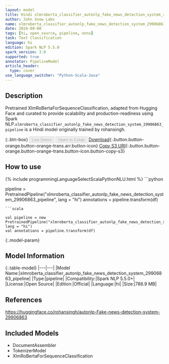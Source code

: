 ```yaml
---
layout: model
title: Hindi xlmroberta_classifier_autonlp_fake_news_detection_system_29906863_pipeline pipeline XlmRoBertaForSequenceClassification from rohansingh
author: John Snow Labs
name: xlmroberta_classifier_autonlp_fake_news_detection_system_29906863_pipeline
date: 2024-09-08
tags: [hi, open_source, pipeline, onnx]
task: Text Classification
language: hi
edition: Spark NLP 5.5.0
spark_version: 3.0
supported: true
annotator: PipelineModel
article_header:
  type: cover
use_language_switcher: "Python-Scala-Java"
---
```


## Description

Pretrained XlmRoBertaForSequenceClassification, adapted from Hugging Face and curated to provide scalability and production-readiness using Spark NLP.`xlmroberta_classifier_autonlp_fake_news_detection_system_29906863_pipeline` is a Hindi model originally trained by rohansingh.

{:.btn-box}
<button class="button button-orange" disabled>Live Demo</button>
<button class="button button-orange" disabled>Open in Colab</button>
[Download](https://s3.amazonaws.com/auxdata.johnsnowlabs.com/public/models/xlmroberta_classifier_autonlp_fake_news_detection_system_29906863_pipeline_hi_5.5.0_3.0_1725780850195.zip){:.button.button-orange.button-orange-trans.arr.button-icon}
[Copy S3 URI](s3://auxdata.johnsnowlabs.com/public/models/xlmroberta_classifier_autonlp_fake_news_detection_system_29906863_pipeline_hi_5.5.0_3.0_1725780850195.zip){:.button.button-orange.button-orange-trans.button-icon.button-copy-s3}

## How to use



<div class="tabs-box" markdown="1">
{% include programmingLanguageSelectScalaPythonNLU.html %}
```python

pipeline = PretrainedPipeline("xlmroberta_classifier_autonlp_fake_news_detection_system_29906863_pipeline", lang = "hi")
annotations =  pipeline.transform(df)   

```
```scala

val pipeline = new PretrainedPipeline("xlmroberta_classifier_autonlp_fake_news_detection_system_29906863_pipeline", lang = "hi")
val annotations = pipeline.transform(df)

```
</div>

{:.model-param}
## Model Information

{:.table-model}
|---|---|
|Model Name:|xlmroberta_classifier_autonlp_fake_news_detection_system_29906863_pipeline|
|Type:|pipeline|
|Compatibility:|Spark NLP 5.5.0+|
|License:|Open Source|
|Edition:|Official|
|Language:|hi|
|Size:|786.9 MB|

## References

https://huggingface.co/rohansingh/autonlp-Fake-news-detection-system-29906863

## Included Models

- DocumentAssembler
- TokenizerModel
- XlmRoBertaForSequenceClassification